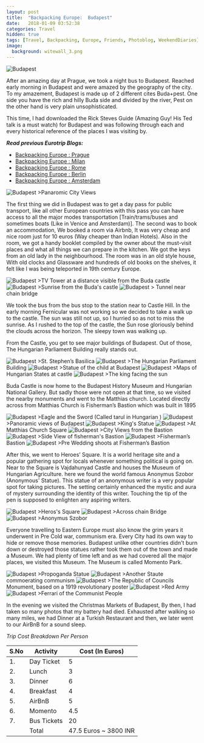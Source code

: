 ```yaml
---
layout: post
title:  "Backpacking Europe:  Budapest"
date:   2018-01-09 03:52:38
categories: Travel
hidden: true
tags: [Travel, Backpacking, Europe, Friends, Photoblog, WeekendDiaries]
image:
  background: witewall_3.png
---
```

<img src="https://i.imgur.com/RadC8Cu.jpg" alt="Budapest">


After an amazing day at Prague, we took a night bus to Budapest. Reached early morning in Budapest and were amazed by the geography of the city. To my amazement, Budapest is made up of 2 different cites Buda+pest. One side you have the rich and hilly Buda side and divided by the river, Pest on the other hand is very plain unsophisticated.

This time, I had downloaded the Rick Steves Guide (Amazing Guy! His Ted talk is a must watch) for Budapest and was following through each and every historical reference of the places I was visiting by.  

**_Read previous Eurotrip Blogs:_**

+ <a href="http://yogeshpandey.in/travel/Backpacking-Europe-Prague/">Backpacking Europe : Prague</a>
+ <a href="http://yogeshpandey.in/travel/Backpacking-Europe-Milan/">Backpacking Europe : Milan</a>
+ <a href="http://yogeshpandey.in/travel/Backpacking-Europe-ROME/">Backpacking Europe :  Rome</a>
+ <a href="http://yogeshpandey.in/travel/Backpacking-Europe-Berlin/">Backpacking Europe : Berlin</a>
+ <a href="http://yogeshpandey.in/travel/Backpacking-Europe-Amsterdam/">Backpacking Europe : Amsterdam</a>

<img src="https://i.imgur.com/bu1JfRM.jpg" alt="Budapest">
>Panaromic City Views

The first thing we did in Budapest was to get a day pass for public transport, like all other European countries with this pass you can have access to all the major modes transportation [Train/trams/buses and sometimes boats (Like in Venice and Amsterdam)]. The second was to book an accommodation, We booked a room via Airbnb, It was very cheap and nice room just for 10 euros (Way cheaper than Indian Hotels). Also in the room, we got a handy booklet compiled by the owner about the must-visit places and what all things we can prepare in the kitchen. We got the keys from an old lady in the neighbourhood. The room was in an old style house, With old clocks and Glassware and hundreds of old books on the shelves, it felt like I was being teleported in 19th century Europe.


<img src="https://i.imgur.com/n7r8r6o.jpg" alt="Budapest">
>TV Tower at a distance visible from the Buda castle

<img src="https://i.imgur.com/YfsxffI.jpg" alt="Budapest">
>Sunrise from the Buda's castle

<img src="https://i.imgur.com/BrlFPJr.jpg" alt="Budapest">
> Tunnel near chain bridge

We took the bus from the bus stop to the station near to Castle Hill. In the early morning Fernicular was not working so we decided to take a walk up to the castle. The sun was still not up, so I hurried so as not to miss the sunrise. As I rushed to the top of the castle, the Sun rose gloriously behind the clouds across the horizon. The sleepy town was walking up.

From the Castle, you get to see major buildings of Budapest. Out of those, The Hungarian Parliament Building really stands out.

<img src="https://i.imgur.com/cuynZAd.jpg" alt="Budapest">
>St. Stephen’s Basilica

<img src="https://i.imgur.com/7IY744U.jpg" alt="Budapest">
>The Hungarian Parliament Building

<img src="https://i.imgur.com/xUhwEEO.jpg" alt="Budapest">
>Statue of the child at Budapest

<img src="https://i.imgur.com/jfkdotU.jpg" alt="Budapest">
>Maps of Hungarian States at castle


<img src="https://i.imgur.com/BJFAyey.jpg" alt="Budapest">
>The king facing the sun

Buda Castle is now home to the Budapest History Museum and Hungarian National Gallery. But sadly those were not open at that time, so we visited the nearby monuments and went to the Matthias church. Located directly across from Matthias Church is Fisherman’s Bastion which was built in 1895

<img src="https://i.imgur.com/wG6c29V.jpg" alt="Budapest">
>Eagle and the Sword (Called tarul in Hungarian )

<img src="https://i.imgur.com/VZ43qWG.jpg" alt="Budapest">
>Panoramic views of Budapest

<img src="https://i.imgur.com/sH1r6uc.jpg" alt="Budapest">
>King's Statue


<img src="https://i.imgur.com/fZDRSCP.jpg" alt="Budapest">
>At Matthias Church Square

<img src="https://i.imgur.com/aVjPeex.jpg" alt="Budapest">
>City Views from the Bastion

<img src="https://i.imgur.com/gjzKlBk.jpg" alt="Budapest">
>Side View of fisherman's Bastion

<img src="https://i.imgur.com/wiPq72l.jpg" alt="Budapest">
>Fisherman’s Bastion

<img src="https://i.imgur.com/8wcEIe2.jpg" alt="Budapest">
>Pre Wedding shoots at Fisherman’s Bastion


After this, we went to Heroes’ Square. It is a world heritage site and a popular gathering spot for locals whenever something political is going on. Near to the Square is Vajdahunyad Castle and houses the Museum of Hungarian Agriculture. here we found the world famous Anonymus Szobor (Anonymous' Statue). This statue of an anonymous writer is a very popular spot for taking pictures. The setting certainly enhanced the mystic and aura of mystery surrounding the identity of this writer. Touching the tip of the pen is supposed to enlighten any aspiring writers.

<img src="https://i.imgur.com/LmmaOES.jpg" alt="Budapest">
>Heros's Square

<img src="https://i.imgur.com/7ylILYB.jpg" alt="Budapest">
>Across chain Bridge

<img src="https://i.imgur.com/AnTQNjL.jpg" alt="Budapest">
>Anonymus Szobor

Everyone travelling to Eastern Europe must also know the grim years it underwent in Pre Cold war, communism era. Every City had its own way to hide or remove those memories. Budapest unlike other countries didn't burn down or destroyed those statues rather took them out of the town and made a Museum. We had plenty of time left and as we had covered all the major places, we visited this Museum. The Museum is called Momento Park.

<img src="https://i.imgur.com/z4oSahz.jpg" alt="Budapest">
>Propoganda Statue

<img src="https://i.imgur.com/nyTywf9.jpg" alt="Budapest">
>Another Staute commoerating communism

<img src="https://i.imgur.com/uoO2X3d.jpg" alt="Budapest">
>The Republic of Councils Monument, based on a 1919 revolutionary poster

<img src="https://i.imgur.com/hLFnuq4.jpg" alt="Budapest">
>Red Army

<img src="https://i.imgur.com/wJEAUwN.jpg" alt="Budapest">
>Ferrari of the Communist People

In the evening we visited the Christmas Markets of Budapest, By then, I had taken so many photos that my battery had died. Exhausted after walking so many miles, we had Dinner at a Turkish Restaurant and then, we later went to our AirBnB for a sound sleep.

*Trip Cost Breakdown Per Person*

| S.No | Activity|Cost (In Euros) |
|----------|----------|-|
| 1.      | Day Ticket      |5|
| 2.      | Lunch      |3|
| 3.      | Dinner      |6|
| 4.      | Breakfast      |4|
| 5.     | AirBnB     |5|
| 6.      | Momento      |4.5|
| 7.      | Bus Tickets       |20|
||Total|47.5 Euros ~ 3800 INR|
